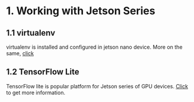     
# 1.  Working with Jetson Series



## 1.1 virtualenv 

virtualenv is installed and configured in jetson nano device. More on the same, [click](https://github.com/DLinIoTedge/dltrainBook/tree/jk/Tool-Set/jetson/virtualenv)

## 1.2 TensorFlow Lite

 TensorFlow lite is popular platform for Jetson series of GPU devices. [Click](https://github.com/DLinIoTedge/dltrainBook/tree/jk/Tool-Set/jetson/TFlite) to get more information.
 



